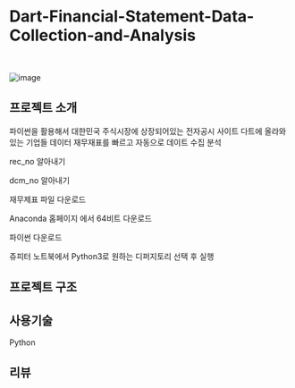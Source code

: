 # Dart-Financial-Statement-Data-Collection-and-Analysis

<br/>

![image](https://user-images.githubusercontent.com/57824945/135450250-95a74ec9-e814-4632-803c-54fb3b449632.png)

## 프로젝트 소개

파이썬을 활용해서 대한민국 주식시장에 상장되어있는 전자공시 사이트 다트에 올라와있는 기업들 데이터 재무재표를 빠르고 자동으로 데이트 수집 분석

rec_no 알아내기   

dcm_no 알아내기

재무제표 파일 다운로드

Anaconda 홈페이지 에서 64비트 다운로드

파이썬 다운로드

쥬피터 노트북에서 Python3로 원하는 디퍼지토리 선택 후 실행
## 프로젝트 구조


## 사용기술

Python


## 리뷰

